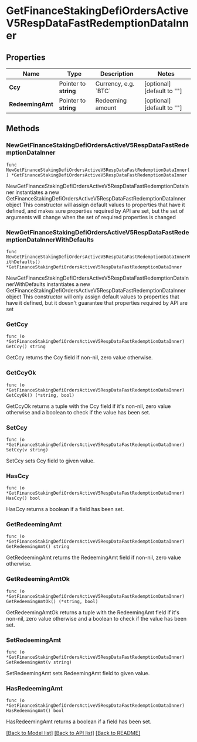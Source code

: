 # GetFinanceStakingDefiOrdersActiveV5RespDataFastRedemptionDataInner

## Properties

Name | Type | Description | Notes
------------ | ------------- | ------------- | -------------
**Ccy** | Pointer to **string** | Currency, e.g. &#x60;BTC&#x60; | [optional] [default to ""]
**RedeemingAmt** | Pointer to **string** | Redeeming amount | [optional] [default to ""]

## Methods

### NewGetFinanceStakingDefiOrdersActiveV5RespDataFastRedemptionDataInner

`func NewGetFinanceStakingDefiOrdersActiveV5RespDataFastRedemptionDataInner() *GetFinanceStakingDefiOrdersActiveV5RespDataFastRedemptionDataInner`

NewGetFinanceStakingDefiOrdersActiveV5RespDataFastRedemptionDataInner instantiates a new GetFinanceStakingDefiOrdersActiveV5RespDataFastRedemptionDataInner object
This constructor will assign default values to properties that have it defined,
and makes sure properties required by API are set, but the set of arguments
will change when the set of required properties is changed

### NewGetFinanceStakingDefiOrdersActiveV5RespDataFastRedemptionDataInnerWithDefaults

`func NewGetFinanceStakingDefiOrdersActiveV5RespDataFastRedemptionDataInnerWithDefaults() *GetFinanceStakingDefiOrdersActiveV5RespDataFastRedemptionDataInner`

NewGetFinanceStakingDefiOrdersActiveV5RespDataFastRedemptionDataInnerWithDefaults instantiates a new GetFinanceStakingDefiOrdersActiveV5RespDataFastRedemptionDataInner object
This constructor will only assign default values to properties that have it defined,
but it doesn't guarantee that properties required by API are set

### GetCcy

`func (o *GetFinanceStakingDefiOrdersActiveV5RespDataFastRedemptionDataInner) GetCcy() string`

GetCcy returns the Ccy field if non-nil, zero value otherwise.

### GetCcyOk

`func (o *GetFinanceStakingDefiOrdersActiveV5RespDataFastRedemptionDataInner) GetCcyOk() (*string, bool)`

GetCcyOk returns a tuple with the Ccy field if it's non-nil, zero value otherwise
and a boolean to check if the value has been set.

### SetCcy

`func (o *GetFinanceStakingDefiOrdersActiveV5RespDataFastRedemptionDataInner) SetCcy(v string)`

SetCcy sets Ccy field to given value.

### HasCcy

`func (o *GetFinanceStakingDefiOrdersActiveV5RespDataFastRedemptionDataInner) HasCcy() bool`

HasCcy returns a boolean if a field has been set.

### GetRedeemingAmt

`func (o *GetFinanceStakingDefiOrdersActiveV5RespDataFastRedemptionDataInner) GetRedeemingAmt() string`

GetRedeemingAmt returns the RedeemingAmt field if non-nil, zero value otherwise.

### GetRedeemingAmtOk

`func (o *GetFinanceStakingDefiOrdersActiveV5RespDataFastRedemptionDataInner) GetRedeemingAmtOk() (*string, bool)`

GetRedeemingAmtOk returns a tuple with the RedeemingAmt field if it's non-nil, zero value otherwise
and a boolean to check if the value has been set.

### SetRedeemingAmt

`func (o *GetFinanceStakingDefiOrdersActiveV5RespDataFastRedemptionDataInner) SetRedeemingAmt(v string)`

SetRedeemingAmt sets RedeemingAmt field to given value.

### HasRedeemingAmt

`func (o *GetFinanceStakingDefiOrdersActiveV5RespDataFastRedemptionDataInner) HasRedeemingAmt() bool`

HasRedeemingAmt returns a boolean if a field has been set.


[[Back to Model list]](../README.md#documentation-for-models) [[Back to API list]](../README.md#documentation-for-api-endpoints) [[Back to README]](../README.md)


